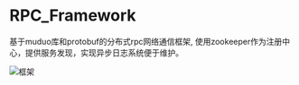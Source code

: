 # RPC_Framework
基于muduo库和protobuf的分布式rpc网络通信框架, 使用zookeeper作为注册中心，提供服务发现，实现异步日志系统便于维护。

![框架](https://user-images.githubusercontent.com/71738406/236225791-52c3a71a-7ad8-43c8-9f52-2b7140c10a5e.png)
